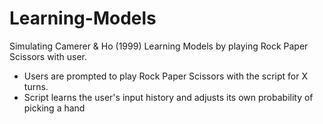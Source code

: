 # Learning-Models
Simulating Camerer &amp; Ho (1999) Learning Models by playing Rock Paper Scissors with user.

- Users are prompted to play Rock Paper Scissors with the script for X turns.
- Script learns the user's input history and adjusts its own probability of picking a hand


